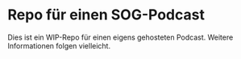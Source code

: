 # Repo für einen SOG-Podcast

Dies ist ein WIP-Repo für einen eigens gehosteten Podcast. Weitere Informationen folgen vielleicht.
